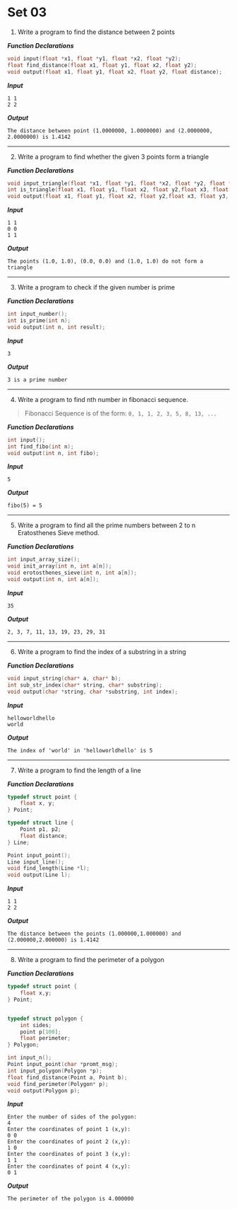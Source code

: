 # Set 03

1. Write a program to find the distance between 2 points

***Function Declarations***
```c
void input(float *x1, float *y1, float *x2, float *y2);
float find_distance(float x1, float y1, float x2, float y2);
void output(float x1, float y1, float x2, float y2, float distance);
```

***Input***
```
1 1
2 2
```

***Output***
```
The distance between point (1.0000000, 1.0000000) and (2.0000000, 2.0000000) is 1.4142
```

---

2. Write a program to find whether the given 3 points form a triangle

***Function Declarations***
```c
void input_triangle(float *x1, float *y1, float *x2, float *y2, float *x3, float *y3);
int is_triangle(float x1, float y1, float x2, float y2,float x3, float y3);
void output(float x1, float y1, float x2, float y2,float x3, float y3, int result);
```

***Input***
```
1 1
0 0
1 1
```

***Output***
```
The points (1.0, 1.0), (0.0, 0.0) and (1.0, 1.0) do not form a triangle
```

---

3. Write a program to check if the given number is prime

***Function Declarations***
```c
int input_number();
int is_prime(int n);
void output(int n, int result);
```

***Input***
```
3
```

***Output***
```
3 is a prime number
```

---

4. Write a program to find nth number in fibonacci sequence.

> Fibonacci Sequence is of the form: `0, 1, 1, 2, 3, 5, 8, 13, ...`

***Function Declarations***
```c
int input();
int find_fibo(int n);
void output(int n, int fibo);
```

***Input***
```
5
```

***Output***
```
fibo(5) = 5
```

---

5. Write a program to find all the prime numbers between 2 to n Eratosthenes Sieve method.

***Function Declarations***
```c
int input_array_size();
void init_array(int n, int a[n]);
void erotosthenes_sieve(int n, int a[n]);
void output(int n, int a[n]);
```

***Input***
```
35
```

***Output***
```
2, 3, 7, 11, 13, 19, 23, 29, 31
```

---

6. Write a program to find the index of a substring in a string

***Function Declarations***
```c
void input_string(char* a, char* b);
int sub_str_index(char* string, char* substring);
void output(char *string, char *substring, int index);
```

***Input***
```
helloworldhello
world
```

***Output***
```
The index of 'world' in 'helloworldhello' is 5
```

---

7. Write a program to find the length of a line

***Function Declarations***
```c
typedef struct point {
    float x, y;
} Point;

typedef struct line {
    Point p1, p2;
    float distance;
} Line;

Point input_point();
Line input_line();
void find_length(Line *l);
void output(Line l);
```

***Input***
```
1 1
2 2
```

***Output***
```
The distance between the points (1.000000,1.000000) and (2.000000,2.000000) is 1.4142
```

---

8. Write a program to find the perimeter of a polygon

***Function Declarations***
```c
typedef struct point {
    float x,y;
} Point;


typedef struct polygon {
    int sides;
    point p[100];
    float perimeter;
} Polygon;

int input_n();
Point input_point(char *promt_msg);
int input_polygon(Polygon *p);
float find_distance(Point a, Point b);
void find_perimeter(Polygon* p);
void output(Polygon p);
```

***Input***
```
Enter the number of sides of the polygon:
4
Enter the coordinates of point 1 (x,y):
0 0
Enter the coordinates of point 2 (x,y):
1 0
Enter the coordinates of point 3 (x,y):
1 1
Enter the coordinates of point 4 (x,y):
0 1
```

***Output***
```
The perimeter of the polygon is 4.000000
```



